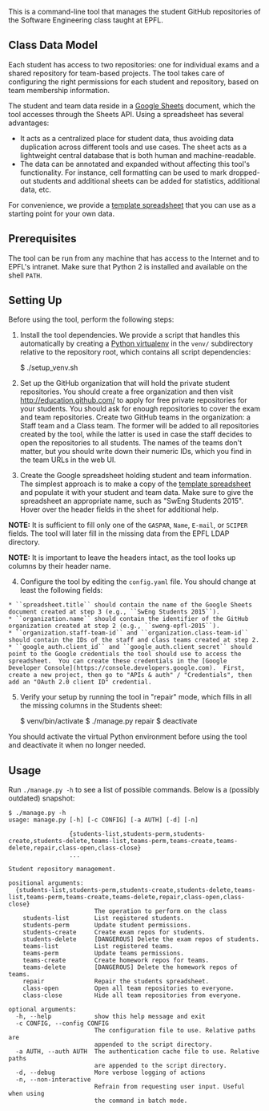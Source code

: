 This is a command-line tool that manages the student GitHub repositories of the Software Engineering class taught at EPFL.

## Class Data Model

Each student has access to two repositories: one for individual exams and a shared repository for team-based projects.  The tool takes care of configuring the right permissions for each student and repository, based on team membership information.

The student and team data reside in a [Google Sheets](https://docs.google.com/spreadsheets/) document, which the tool accesses through the Sheets API. Using a spreadsheet has several advantages:

  * It acts as a centralized place for student data, thus avoiding data duplication across different tools and use cases. The sheet acts as a lightweight central database that is both human and machine-readable.
  * The data can be annotated and expanded without affecting this tool's functionality.  For instance, cell formatting can be used to mark dropped-out students and additional sheets can be added for statistics, additional data, etc.

For convenience, we provide a [template spreadsheet][template] that you can use as a starting point for your own data.


## Prerequisites

The tool can be run from any machine that has access to the Internet and to EPFL's intranet.  Make sure that Python 2 is installed and available on the shell ``PATH``.


## Setting Up

Before using the tool, perform the following steps:

  1. Install the tool dependencies.  We provide a script that handles this automatically by creating a [Python virtualenv](http://docs.python-guide.org/en/latest/dev/virtualenvs/) in the ``venv/`` subdirectory relative to the repository root, which contains all script dependencies:

        $ ./setup_venv.sh

  2. Set up the GitHub organization that will hold the private student repositories.  You should create a free organization and then visit http://education.github.com/ to apply for free private repositories for your students.  You should ask for enough repositories to cover the exam and team repositories.  Create two GitHub teams in the organization: a Staff team and a Class team.  The former will be added to all repositories created by the tool, while the latter is used in case the staff decides to open the repositories to all students.  The names of the teams don't matter, but you should write down their numeric IDs, which you find in the team URLs in the web UI.

  3. Create the Google spreadsheet holding student and team information.  The simplest approach is to make a copy of the [template spreadsheet][template] and populate it with your student and team data.  Make sure to give the spreadsheet an appropriate name, such as "SwEng Students 2015".  Hover over the header fields in the sheet for additional help.

  **NOTE:** It is sufficient to fill only one of the ``GASPAR``, ``Name``, ``E-mail``, or ``SCIPER`` fields.  The tool will later fill in the missing data from the EPFL LDAP directory.

  **NOTE:** It is important to leave the headers intact, as the tool looks up columns by their header name.

  4. Configure the tool by editing the ``config.yaml`` file.  You should change at least the following fields:

    * ``spreadsheet.title`` should contain the name of the Google Sheets document created at step 3 (e.g., ``SwEng Students 2015``).
    * ``organization.name`` should contain the identifier of the GitHub organization created at step 2 (e.g., ``sweng-epfl-2015``).
    * ``organization.staff-team-id`` and ``organization.class-team-id`` should contain the IDs of the staff and class teams created at step 2.
    * ``google_auth.client_id`` and ``google_auth.client_secret`` should point to the Google credentials the tool should use to access the spreadsheet.  You can create these credentials in the [Google Developer Console](https://console.developers.google.com).  First, create a new project, then go to "APIs & auth" / "Credentials", then add an "OAuth 2.0 client ID" credential.

  5. Verify your setup by running the tool in "repair" mode, which fills in all the missing columns in the Students sheet:
      
      $ venv/bin/activate
      $ ./manage.py repair
      $ deactivate

  You should activate the virtual Python environment before using the tool and deactivate it when no longer needed.

## Usage

Run ``./manage.py -h`` to see a list of possible commands.  Below is a (possibly outdated) snapshot:

    $ ./manage.py -h
    usage: manage.py [-h] [-c CONFIG] [-a AUTH] [-d] [-n]
                     
                     {students-list,students-perm,students-create,students-delete,teams-list,teams-perm,teams-create,teams-delete,repair,class-open,class-close}
                     ...
    
    Student repository management.
    
    positional arguments:
      {students-list,students-perm,students-create,students-delete,teams-list,teams-perm,teams-create,teams-delete,repair,class-open,class-close}
                            The operation to perform on the class
        students-list       List registered students.
        students-perm       Update student permissions.
        students-create     Create exam repos for students.
        students-delete     [DANGEROUS] Delete the exam repos of students.
        teams-list          List registered teams.
        teams-perm          Update teams permissions.
        teams-create        Create homework repos for teams.
        teams-delete        [DANGEROUS] Delete the homework repos of teams.
        repair              Repair the students spreadsheet.
        class-open          Open all team repositories to everyone.
        class-close         Hide all team repositories from everyone.
    
    optional arguments:
      -h, --help            show this help message and exit
      -c CONFIG, --config CONFIG
                            The configuration file to use. Relative paths are
                            appended to the script directory.
      -a AUTH, --auth AUTH  The authentication cache file to use. Relative paths
                            are appended to the script directory.
      -d, --debug           More verbose logging of actions
      -n, --non-interactive
                            Refrain from requesting user input. Useful when using
                            the command in batch mode.


[template]: https://docs.google.com/spreadsheets/d/1lSOhkBQrs7RRY0a-IoyfQRqvfp2kWnB-XvMBX-omfUY/edit#gid=0

